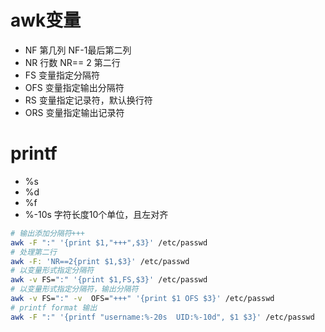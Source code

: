 # awk变量
+ NF 第几列 NF-1最后第二列
+ NR 行数 NR== 2 第二行
+ FS 变量指定分隔符
+ OFS 变量指定输出分隔符
+ RS 变量指定记录符，默认换行符
+ ORS 变量指定输出记录符
# printf
+ %s
+ %d
+ %f
+ %-10s 字符长度10个单位，且左对齐
```bash
# 输出添加分隔符+++
awk -F ":" '{print $1,"+++",$3}' /etc/passwd
# 处理第二行
awk -F: 'NR==2{print $1,$3}' /etc/passwd
# 以变量形式指定分隔符
awk -v FS=":" '{print $1,FS,$3}' /etc/passwd
# 以变量形式指定分隔符，输出分隔符
awk -v FS=":" -v  OFS="+++" '{print $1 OFS $3}' /etc/passwd
# printf format 输出
awk -F ":" '{printf "username:%-20s  UID:%-10d", $1 $3}' /etc/passwd



```